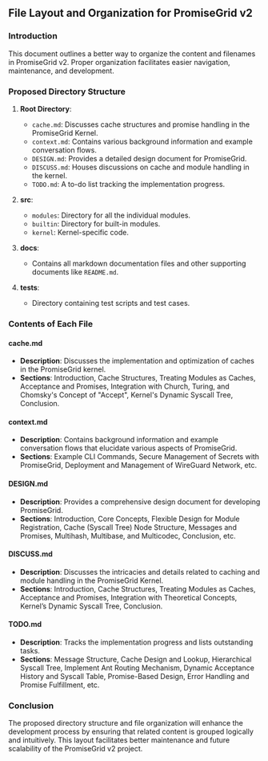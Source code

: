 ## File Layout and Organization for PromiseGrid v2

### Introduction

This document outlines a better way to organize the content and filenames in PromiseGrid v2. Proper organization facilitates easier navigation, maintenance, and development.

### Proposed Directory Structure

1. **Root Directory**: 
    - `cache.md`: Discusses cache structures and promise handling in the PromiseGrid Kernel.
    - `context.md`: Contains various background information and example conversation flows.
    - `DESIGN.md`: Provides a detailed design document for PromiseGrid.
    - `DISCUSS.md`: Houses discussions on cache and module handling in the kernel.
    - `TODO.md`: A to-do list tracking the implementation progress.

2. **src**: 
    - `modules`: Directory for all the individual modules.
    - `builtin`: Directory for built-in modules.
    - `kernel`: Kernel-specific code.

3. **docs**: 
    - Contains all markdown documentation files and other supporting documents like `README.md`.

4. **tests**: 
    - Directory containing test scripts and test cases.

### Contents of Each File

#### cache.md
- **Description**: Discusses the implementation and optimization of caches in the PromiseGrid kernel.
- **Sections**: Introduction, Cache Structures, Treating Modules as Caches, Acceptance and Promises, Integration with Church, Turing, and Chomsky's Concept of "Accept", Kernel's Dynamic Syscall Tree, Conclusion.

#### context.md
- **Description**: Contains background information and example conversation flows that elucidate various aspects of PromiseGrid.
- **Sections**: Example CLI Commands, Secure Management of Secrets with PromiseGrid, Deployment and Management of WireGuard Network, etc.

#### DESIGN.md
- **Description**: Provides a comprehensive design document for developing PromiseGrid.
- **Sections**: Introduction, Core Concepts, Flexible Design for Module Registration, Cache (Syscall Tree) Node Structure, Messages and Promises, Multihash, Multibase, and Multicodec, Conclusion, etc.

#### DISCUSS.md
- **Description**: Discusses the intricacies and details related to caching and module handling in the PromiseGrid Kernel.
- **Sections**: Introduction, Cache Structures, Treating Modules as Caches, Acceptance and Promises, Integration with Theoretical Concepts, Kernel’s Dynamic Syscall Tree, Conclusion.

#### TODO.md
- **Description**: Tracks the implementation progress and lists outstanding tasks.
- **Sections**: Message Structure, Cache Design and Lookup, Hierarchical Syscall Tree, Implement Ant Routing Mechanism, Dynamic Acceptance History and Syscall Table, Promise-Based Design, Error Handling and Promise Fulfillment, etc.

### Conclusion

The proposed directory structure and file organization will enhance the development process by ensuring that related content is grouped logically and intuitively. This layout facilitates better maintenance and future scalability of the PromiseGrid v2 project.
